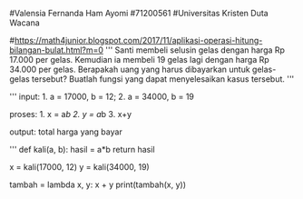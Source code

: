 #Valensia Fernanda Ham Ayomi
#71200561
#Universitas Kristen Duta Wacana

#https://math4junior.blogspot.com/2017/11/aplikasi-operasi-hitung-bilangan-bulat.html?m=0
''' 
Santi membeli selusin gelas dengan harga 
Rp 17.000 per gelas. Kemudian ia membeli 19 
gelas lagi dengan harga Rp 34.000 per gelas.
Berapakah uang yang harus dibayarkan untuk
gelas-gelas tersebut?
Buatlah fungsi yang dapat menyelesaikan kasus
tersebut.
'''

'''
input: 1. a = 17000, b = 12; 2. a = 34000, b = 19

proses: 1. x = a*b
		2. y = a*b
		3. x+y

output: total harga yang bayar

'''
def kali(a, b):
    hasil = a*b
    return hasil

x = kali(17000, 12)
y = kali(34000, 19)

tambah = lambda x, y: x + y
print(tambah(x, y))

